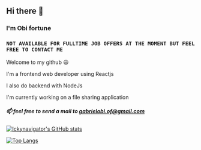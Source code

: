 ## Hi there 👋

### I'm Obi fortune

### `NOT AVAILABLE FOR FULLTIME JOB OFFERS AT THE MOMENT BUT FEEL FREE TO CONTACT ME`

Welcome to my github 😃

I'm a frontend web developer using Reactjs

I also do backend with NodeJs

I'm currently working on a file sharing application

##### 📫 feel free to send a mail to [gabrielobi.of@gmail.com](mailto:gabrielobi.of@gmail.com)

[![Ickynavigator's GitHub stats](https://github-readme-stats.vercel.app/api?username=ickynavigator&count_private=true&show_icons=true&theme=cobalt)](https://github.com/anuraghazra/github-readme-stats)

[![Top Langs](https://github-readme-stats.vercel.app/api/top-langs/?username=ickynavigator&hide=html&langs_count=6&show_icons=true&theme=cobalt)](https://github.com/anuraghazra/github-readme-stats)

<!-- [![Ickynavigator's wakatime stats](https://github-readme-stats.vercel.app/api/wakatime?username=ickynavigator)](https://github.com/anuraghazra/github-readme-stats) -->

<!--
**ickynavigator/ickynavigator** is a ✨ _special_ ✨ repository because its `README.md` (this file) appears on your GitHub profile.

Here are some ideas to get you started:

- 🔭 I’m currently working on ...
- 🌱 I’m currently learning ...
- 👯 I’m looking to collaborate on ...
- 🤔 I’m looking for help with ...
- 💬 Ask me about ...
- 📫 How to reach me: ...
- 😄 Pronouns: ...
- ⚡ Fun fact: ...
-->
